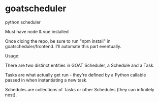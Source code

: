 # goatscheduler
python scheduler 


Must have node & vue installed

Once cloing the repo, be sure to run "npm install" in goatscheduler/frontend. I'll automate this part eventually.




Usage:

There are two distinct entities in GOAT Scheduler, a Schedule and a Task. 

Tasks are what actually get run - they're defined by a Python callable passed in when instantiating a new task.

Schedules are collections of Tasks or other Schedules (they can infinitely nest).